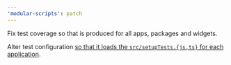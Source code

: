 ```yaml
---
'modular-scripts': patch
---
```


Fix test coverage so that is produced for all apps, packages and widgets.

Alter test configuration
[so that it loads the `src/setupTests.{js,ts}` for each application](https://github.com/jpmorganchase/modular/pull/100#discussion_r490495909).
